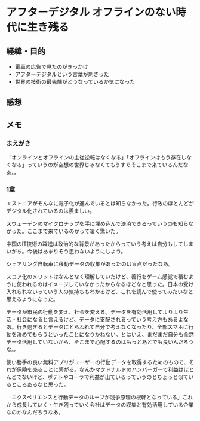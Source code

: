 # アフターデジタル オフラインのない時代に生き残る

## 経緯・目的

- 電車の広告で見たのがきっかけ
- アフターデジタルという言葉が刺さった
- 世界の技術の最先端がどうなっているか気になった

## 感想

## メモ

### まえがき

「オンラインとオフラインの主従逆転はなくなる」「オフラインはもう存在しなくなる」っていうのが空想の世界じゃなくてもうすぐそこまで来ているんだなあ。。

### 1章

エストニアがそんなに電子化が進んでいるとは知らなかった。行政のほとんどがデジタル化されているのは羨ましい。

スウェーデンのマイクロチップを手に埋め込んで決済できるっていうのも知らなかった。ここまで来ているのかって凄く驚いた。

中国のIT技術の躍進は政治的な背景があったからっていう考えは自分もしてしまいがち。今後はあまりそう思わないようにしよう。

シェアリング自転車に移動データの収集があったのは盲点だったなあ。

スコア化のメリットはなんとなく理解していたけど、善行をゲーム感覚で積むように使われるのはイメージしていなかったからなるほどなと思った。日本の受け入れられないっていう人の気持ちもわかるけど、これを読んで使ってみたいなと思えるようになった。

データが市民の行動を変え、社会を変える。データを有効活用してよりより生活・社会になると言えるけど、データに支配されるっていう考え方もあるよなあ。行き過ぎるとデータにとらわれて自分で考えなくなったり、全部スマホに行動を決めてもらうといったことになりかねない。とはいえ、まだまだ自分も全然データ活用していないから、そこまで心配するのはもっとあとでも良いんだろうな。。

使い勝手の良い無料アプリがユーザーの行動データを取得するためのもので、それが保険を売ることに繋がる。なんかマクドナルドのハンバーガーで利益はほとんどでないけど、ポテトやコーラで利益が出ているっていうのとちょっと似ているところあるなと思った。

「エクスペリエンスと行動データのループが競争原理の根幹となっている」これから成長していく・生き残っていく会社はデータの収集と有効活用している企業なのかなんだろうなあ。
